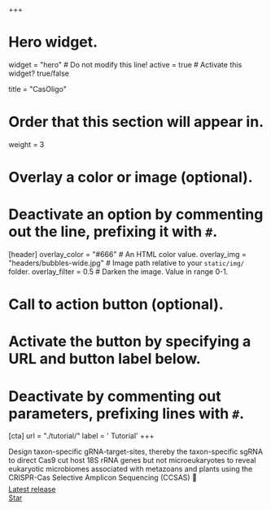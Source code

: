 +++
# Hero widget.

widget = "hero"  # Do not modify this line!
active = true  # Activate this widget? true/false


title = "CasOligo"

# Order that this section will appear in.
weight = 3

# Overlay a color or image (optional).
#   Deactivate an option by commenting out the line, prefixing it with `#`.
[header]
  overlay_color = "#666"  # An HTML color value.
  overlay_img = "headers/bubbles-wide.jpg"  # Image path relative to your `static/img/` folder.
  overlay_filter = 0.5  # Darken the image. Value in range 0-1.

# Call to action button (optional).
#   Activate the button by specifying a URL and button label below.
#   Deactivate by commenting out parameters, prefixing lines with `#`.
[cta]
  url = "./tutorial/"
  label = '<i class="fas fa-download"></i> Tutorial'
+++

Design taxon-specific gRNA-target-sites, thereby the taxon-specific sgRNA to direct Cas9 cut host 18S rRNA genes but not microeukaryotes to reveal eukaryotic microbiomes associated with metazoans and plants using the CRISPR-Cas Selective Amplicon Sequencing (CCSAS) :rocket:
<div style="margin-top: -0.5rem;">
  <a id="academic-release" href="https://github.com/kevinzhongxu/CasOligo" data-repo="kevinzhongxu/CasOligo">
  Latest release <!-- V -->
  </a>
</div>
<div class="mt-3">
  <a class="github-button" href="https://github.com/kevinzhongxu/CasOligo" data-icon="octicon-star" data-size="large" data-show-count="true" aria-label="Star this on GitHub">Star</a>
</div>
<script async defer src="https://buttons.github.io/buttons.js"></script>





